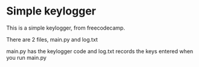 # Simple keylogger
This is a simple keylogger, from freecodecamp.

There are 2 files, main.py and log.txt

main.py has the keylogger code and log.txt records the keys entered when you run main.py
